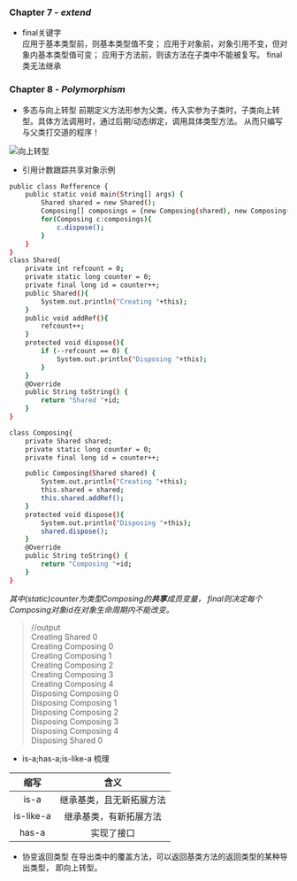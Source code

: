 ### Chapter 7 - ***extend***
* final关键字  
应用于基本类型前，则基本类型值不变；
应用于对象前，对象引用不变，但对象内基本类型值可变；
应用于方法前，则该方法在子类中不能被复写。
final类无法继承

### Chapter 8 - ***Polymorphism***
* 多态与向上转型
前期定义方法形参为父类，传入实参为子类时，子类向上转型。具体方法调用时，通过后期/动态绑定，调用具体类型方法。
从而只编写与父类打交道的程序！

![向上转型](https://timgsa.baidu.com/timg?image&quality=80&size=b9999_10000&sec=1537715513905&di=798aba637e3d250cf1bc9cb086cf4157&imgtype=0&src=http%3A%2F%2Fimage.codes51.com%2FArticle%2Fimage%2F20150512%2F20150512141922_9180.jpg "向上转型")

* 引用计数跟踪共享对象示例 
```sh
public class Refference {
	public static void main(String[] args) {
		Shared shared = new Shared();
		Composing[] composings = {new Composing(shared), new Composing(shared), new Composing(shared), new Composing(shared), new Composing(shared)};
		for(Composing c:composings){
			c.dispose();
		}
	}
}
class Shared{
	private int refcount = 0;
	private static long counter = 0;
	private final long id = counter++;
	public Shared(){
		System.out.println("Creating "+this);
	}
	public void addRef(){
		refcount++;
	}
	protected void dispose(){
		if (--refcount == 0) {
		    System.out.println("Disposing "+this);
		}
	}
	@Override
	public String toString() {
		return "Shared "+id;
	}
}

class Composing{
	private Shared shared;
	private static long counter = 0;
	private final long id = counter++;

	public Composing(Shared shared) {
		System.out.println("Creating "+this);
		this.shared = shared;
		this.shared.addRef();
	}
	protected void dispose(){
		System.out.println("Disposing "+this);
		shared.dispose();
	}
	@Override
	public String toString() {
		return "Composing "+id;
	}
}
```
*其中(static)counter为类型Composing的**共享**成员变量，*
*final则决定每个Composing对象id在对象生命周期内不能改变。*
> //output  
Creating Shared 0  
Creating Composing 0  
Creating Composing 1  
Creating Composing 2  
Creating Composing 3  
Creating Composing 4  
Disposing Composing 0  
Disposing Composing 1  
Disposing Composing 2  
Disposing Composing 3  
Disposing Composing 4  
Disposing Shared 0   
* is-a;has-a;is-like-a 梳理  

| 缩写 | 含义 |
| :---: | :---: |
| is-a | 继承基类，且无新拓展方法 |
| is-like-a | 继承基类，有新拓展方法 |
| has-a | 实现了接口 |
* 协变返回类型
在导出类中的覆盖方法，可以返回基类方法的返回类型的某种导出类型，
即向上转型。

